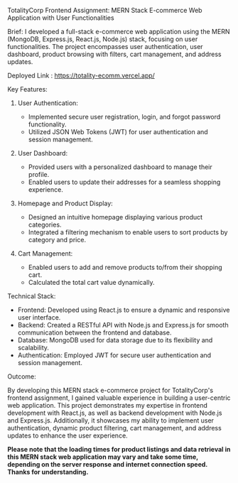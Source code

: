 TotalityCorp Frontend Assignment: MERN Stack E-commerce Web Application with User Functionalities

Brief: I developed a full-stack e-commerce web application using the MERN (MongoDB, Express.js, React.js, Node.js) stack, focusing on user functionalities. The project encompasses user authentication, user dashboard, product browsing with filters, cart management, and address updates.

Deployed Link : https://totality-ecomm.vercel.app/

Key Features:

1. User Authentication:
   - Implemented secure user registration, login, and forgot password functionality.
   - Utilized JSON Web Tokens (JWT) for user authentication and session management.

2. User Dashboard:
   - Provided users with a personalized dashboard to manage their profile.
   - Enabled users to update their addresses for a seamless shopping experience.

3. Homepage and Product Display:
   - Designed an intuitive homepage displaying various product categories.
   - Integrated a filtering mechanism to enable users to sort products by category and price.

4. Cart Management:
   - Enabled users to add and remove products to/from their shopping cart.
   - Calculated the total cart value dynamically.

Technical Stack:

- Frontend: Developed using React.js to ensure a dynamic and responsive user interface.
- Backend: Created a RESTful API with Node.js and Express.js for smooth communication between the frontend and database.
- Database: MongoDB used for data storage due to its flexibility and scalability.
- Authentication: Employed JWT for secure user authentication and session management.

Outcome:

By developing this MERN stack e-commerce project for TotalityCorp's frontend assignment, I gained valuable experience in building a user-centric web application. This project demonstrates my expertise in frontend development with React.js, as well as backend development with Node.js and Express.js. Additionally, it showcases my ability to implement user authentication, dynamic product filtering, cart management, and address updates to enhance the user experience.

**Please note that the loading times for product listings and data retrieval in this MERN stack web application may vary and take some time, depending on the server response and internet connection speed. Thanks for understanding.**
